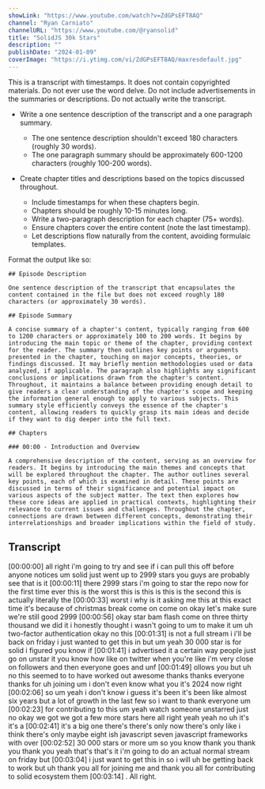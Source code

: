 ```yaml
---
showLink: "https://www.youtube.com/watch?v=ZdGPsEFT8AQ"
channel: "Ryan Carniato"
channelURL: "https://www.youtube.com/@ryansolid"
title: "SolidJS 30k Stars"
description: ""
publishDate: "2024-01-09"
coverImage: "https://i.ytimg.com/vi/ZdGPsEFT8AQ/maxresdefault.jpg"
---
```


This is a transcript with timestamps. It does not contain copyrighted materials. Do not ever use the word delve. Do not include advertisements in the summaries or descriptions. Do not actually write the transcript.

- Write a one sentence description of the transcript and a one paragraph summary.
  - The one sentence description shouldn't exceed 180 characters (roughly 30 words).
  - The one paragraph summary should be approximately 600-1200 characters (roughly 100-200 words).

- Create chapter titles and descriptions based on the topics discussed throughout.
  - Include timestamps for when these chapters begin.
  - Chapters should be roughly 10-15 minutes long.
  - Write a two-paragraph description for each chapter (75+ words).
  - Ensure chapters cover the entire content (note the last timestamp).
  - Let descriptions flow naturally from the content, avoiding formulaic templates.

Format the output like so:

    ## Episode Description

    One sentence description of the transcript that encapsulates the content contained in the file but does not exceed roughly 180 characters (or approximately 30 words).

    ## Episode Summary

    A concise summary of a chapter's content, typically ranging from 600 to 1200 characters or approximately 100 to 200 words. It begins by introducing the main topic or theme of the chapter, providing context for the reader. The summary then outlines key points or arguments presented in the chapter, touching on major concepts, theories, or findings discussed. It may briefly mention methodologies used or data analyzed, if applicable. The paragraph also highlights any significant conclusions or implications drawn from the chapter's content. Throughout, it maintains a balance between providing enough detail to give readers a clear understanding of the chapter's scope and keeping the information general enough to apply to various subjects. This summary style efficiently conveys the essence of the chapter's content, allowing readers to quickly grasp its main ideas and decide if they want to dig deeper into the full text.

    ## Chapters

    ### 00:00 - Introduction and Overview
      
    A comprehensive description of the content, serving as an overview for readers. It begins by introducing the main themes and concepts that will be explored throughout the chapter. The author outlines several key points, each of which is examined in detail. These points are discussed in terms of their significance and potential impact on various aspects of the subject matter. The text then explores how these core ideas are applied in practical contexts, highlighting their relevance to current issues and challenges. Throughout the chapter, connections are drawn between different concepts, demonstrating their interrelationships and broader implications within the field of study.


## Transcript

[00:00:00]  all right i'm going to try and see if i can pull this off before anyone notices um solid just went up to 2999 stars you guys are probably see that is it
[00:00:11]  there 2999 stars i'm going to star the repo now for the first time ever this is the worst this is this is this is the second this is actually literally the
[00:00:33]  worst i why is it asking me this at this exact time it's because of christmas break come on come on okay let's make sure we're still good 2999
[00:00:56]  okay star bam flash come on three thirty thousand we did it i honestly thought i wasn't going to um to make it um uh two-factor authentication okay no this
[00:01:31]  is not a full stream i i'll be back on friday i just wanted to get this in but um yeah 30 000 star is for solid i figured you know if
[00:01:41]  i advertised it a certain way people just go on unstar it you know how like on twitter when you're like i'm very close on followers and then everyone goes and unf
[00:01:49] ollows you but uh no this seemed to to have worked out awesome thanks thanks everyone thanks for uh joining um i don't even know what you it's 2024 now right
[00:02:06]  so um yeah i don't know i guess it's been it's been like almost six years but a lot of growth in the last few so i want to thank everyone um
[00:02:23]  for contributing to this um yeah watch someone unstarred just no okay we got we got a few more stars here all right yeah yeah no uh it's it's a
[00:02:41]  it's a big one there's there's only now there's only like i think there's only maybe eight ish javascript seven javascript frameworks with over
[00:02:52]  30 000 stars or more um so you know thank you thank you thank you yeah that's that's it i'm going to do an actual normal stream on friday but
[00:03:04]  i just want to get this in so i will uh be getting back to work but uh thank you all for joining me and thank you all for contributing to solid ecosystem them
[00:03:14] . All right.